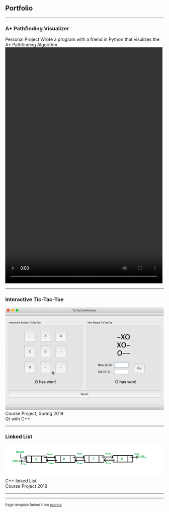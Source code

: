 ## Portfolio

---

### A* Pathfinding Visualizer

Personal Project
Wrote a program with a friend in Python that visulizes the A* Pathfinding Algorithm.
<video width="500" height="750" controls>
  <source src="images/Vizulization.mp4" type=video/mp4>
</video>

---

### Interactive Tic-Tac-Toe 


<img src="images/tick-tac-toe.png?raw=true"/>
Course Project, Spring 2019
<br>
Qt with C++

---

### Linked List
<img src="images/linkedlist.png?raw=true"/>
C++ linked List
<br>
Course Project 2019

---




---
<p style="font-size:11px">Page template forked from <a href="https://github.com/evanca/quick-portfolio">evanca</a></p>
<!-- Remove above link if you don't want to attibute -->
